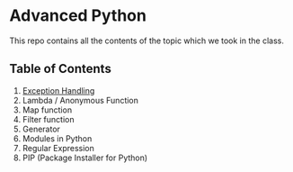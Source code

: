 # Advanced Python

This repo contains all the contents of the topic which we took in the class. 

## Table of Contents
1. [Exception Handling](Advanced-Python/blob/main/exception%20handling.md)
2. Lambda / Anonymous Function
3. Map function
4. Filter function
5. Generator
6. Modules in Python
7. Regular Expression
8. PIP (Package Installer for Python)

